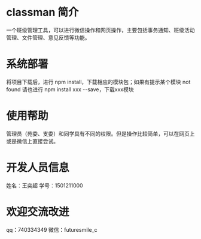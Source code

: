 # classman 简介
一个班级管理工具，可以进行微信操作和网页操作，主要包括事务通知、班级活动管理、文件管理、意见反馈等功能。
# 系统部署
将项目下载后，进行 npm install，下载相应的模块包；如果有提示某个模块 not found 请也进行 npm install xxx --save，下载xxx模块
# 使用帮助
管理员（苑委、支委）和同学具有不同的权限。但是操作比较简单，可以在网页上或是微信上直接尝试。
# 开发人员信息
姓名：王奕超
学号：1501211000
# 欢迎交流改进
qq：740334349
微信：futuresmile_c

